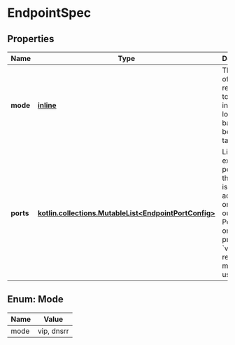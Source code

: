 
# EndpointSpec

## Properties
| Name | Type | Description | Notes |
| ------------ | ------------- | ------------- | ------------- |
| **mode** | [**inline**](#Mode) | The mode of resolution to use for internal load balancing between tasks.  |  [optional] |
| **ports** | [**kotlin.collections.MutableList&lt;EndpointPortConfig&gt;**](EndpointPortConfig.md) | List of exposed ports that this service is accessible on from the outside. Ports can only be provided if &#x60;vip&#x60; resolution mode is used.  |  [optional] |


<a id="Mode"></a>
## Enum: Mode
| Name | Value |
| ---- | ----- |
| mode | vip, dnsrr |



